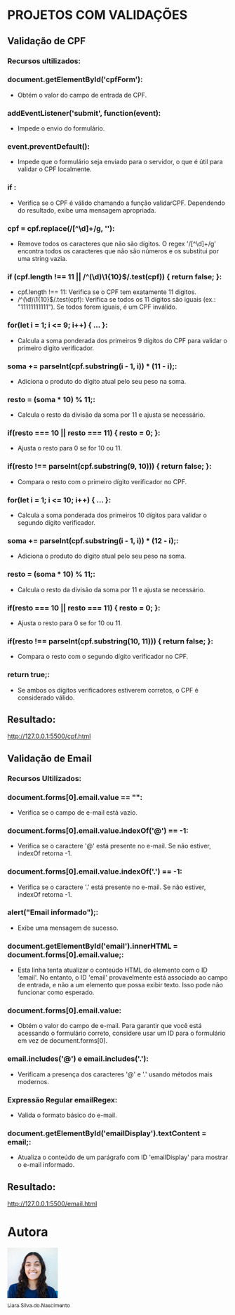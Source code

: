 # PROJETOS COM VALIDAÇÕES

## Validação de CPF

### Recursos ultilizados:

### document.getElementById('cpfForm'):
*  Obtém o valor do campo de entrada de CPF.

### addEventListener('submit', function(event):
*  Impede o envio do formulário.

### event.preventDefault():
* Impede que o formulário seja enviado para o servidor, o que é útil para validar o CPF localmente.

### if :
* Verifica se o CPF é válido chamando a função validarCPF. Dependendo do resultado, exibe uma mensagem apropriada.

### cpf = cpf.replace(/[^\d]+/g, ''):
* Remove todos os caracteres que não são dígitos. O regex '/[^\d]+/g' encontra todos os caracteres que não são números e os substitui por uma string vazia.

### if (cpf.length !== 11 || /^(\d)\1{10}$/.test(cpf)) { return false; }:
* cpf.length !== 11: Verifica se o CPF tem exatamente 11 dígitos.
* /^(\d)\1{10}$/.test(cpf): Verifica se todos os 11 dígitos são iguais (ex.: "11111111111"). Se todos forem iguais, é um CPF inválido.

### for(let i = 1; i <= 9; i++) { ... }: 
* Calcula a soma ponderada dos primeiros 9 dígitos do CPF para validar o primeiro dígito verificador.

### soma += parseInt(cpf.substring(i - 1, i)) * (11 - i);:
* Adiciona o produto do dígito atual pelo seu peso na soma.

### resto = (soma * 10) % 11;:
* Calcula o resto da divisão da soma por 11 e ajusta se necessário.

### if(resto === 10 || resto === 11) { resto = 0; }:
* Ajusta o resto para 0 se for 10 ou 11.

### if(resto !== parseInt(cpf.substring(9, 10))) { return false; }:
* Compara o resto com o primeiro dígito verificador no CPF.

### for(let i = 1; i <= 10; i++) { ... }:
* Calcula a soma ponderada dos primeiros 10 dígitos para validar o segundo dígito verificador.

### soma += parseInt(cpf.substring(i - 1, i)) * (12 - i);:
* Adiciona o produto do dígito atual pelo seu peso na soma.

### resto = (soma * 10) % 11;:
* Calcula o resto da divisão da soma por 11 e ajusta se necessário.

### if(resto === 10 || resto === 11) { resto = 0; }:
* Ajusta o resto para 0 se for 10 ou 11.

### if(resto !== parseInt(cpf.substring(10, 11))) { return false; }:
* Compara o resto com o segundo dígito verificador no CPF.

### return true;:
* Se ambos os dígitos verificadores estiverem corretos, o CPF é considerado válido.

## Resultado:
http://127.0.0.1:5500/cpf.html

## Validação de Email

### Recursos Ultilizados:

### document.forms[0].email.value == "":
* Verifica se o campo de e-mail está vazio.

### document.forms[0].email.value.indexOf('@') == -1:
* Verifica se o caractere '@' está presente no e-mail. Se não estiver, indexOf retorna -1.

### document.forms[0].email.value.indexOf('.') == -1:
* Verifica se o caractere '.' está presente no e-mail. Se não estiver, indexOf retorna -1.

### alert("Email informado");:
* Exibe uma mensagem de sucesso.

### document.getElementById('email').innerHTML = document.forms[0].email.value;:
* Esta linha tenta atualizar o conteúdo HTML do elemento com o ID 'email'. No entanto, o ID 'email' provavelmente está associado ao campo de entrada, e não a um elemento que possa exibir texto. Isso pode não funcionar como esperado.

### document.forms[0].email.value:
* Obtém o valor do campo de e-mail. Para garantir que você está acessando o formulário correto, considere usar um ID para o formulário em vez de document.forms[0].

### email.includes('@') e email.includes('.'):
* Verificam a presença dos caracteres '@' e '.' usando métodos mais modernos.

### Expressão Regular emailRegex:
* Valida o formato básico do e-mail.

### document.getElementById('emailDisplay').textContent = email;:
* Atualiza o conteúdo de um parágrafo com ID 'emailDisplay' para mostrar o e-mail informado.

## Resultado:
http://127.0.0.1:5500/email.html

# Autora

<img src="L.png" width=115><br>[<sub>Liara Silva do Nascimento</sub>](https://github.com/LiaraSilva)